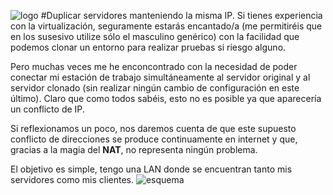 ![logo](https://raw.github.com/1N0T/images/master/global/1N0T.png)
#Duplicar servidores manteniendo la misma IP.
Si tienes experiencia con la virtualización, seguramente estarás encantado/a (me permitiréis que en los susesivo utilize sólo el masculino genérico) con la facilidad que podemos clonar un entorno para realizar pruebas si riesgo alguno.

Pero muchas veces me he enconcontrado con la necesidad de poder conectar mi estación de trabajo simultáneamente al servidor original y al servidor clonado (sin realizar ningún cambio  de configuración en este último). Claro que como todos sabéis, esto no es posible ya que aparecería un conflicto de IP.

Si reflexionamos un poco, nos daremos cuenta de que este supuesto conflicto de direcciones se produce continuamente en internet y que, gracias a la magia del **NAT**, no representa ningún problema.

El objetivo es simple, tengo una LAN donde se encuentran tanto mis servidores como mis clientes.
![esquema](https://raw.github.com/1N0T/images/master/ipduplicada/nat.png)

